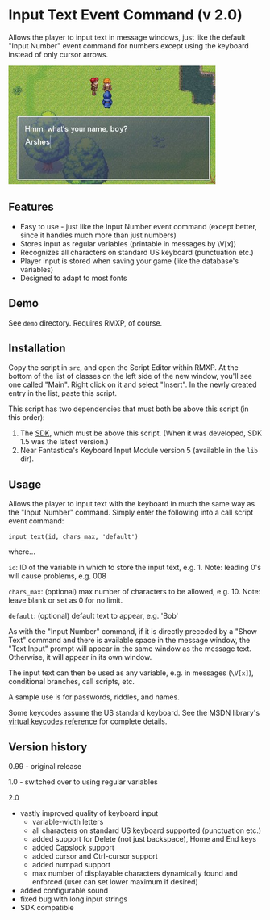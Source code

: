 Input Text Event Command (v 2.0)
===

Allows the player to input text in message windows, just like the default "Input Number" event command for numbers except using the keyboard instead of only cursor arrows.

![Demo screenshot](input_text.jpg)

Features
---
* Easy to use - just like the Input Number event command (except better, since it handles much more than just numbers)
* Stores input as regular variables (printable in messages by \V[x])
* Recognizes all characters on standard US keyboard (punctuation etc.)
* Player input is stored when saving your game (like the database's variables)
* Designed to adapt to most fonts

Demo
---
See `demo` directory. Requires RMXP, of course.

Installation
---
Copy the script in `src`, and open the Script Editor within RMXP. At the bottom of the list of classes on the left side of the new window, you'll see one called "Main". Right click on it and select "Insert". In the newly created entry in the list, paste this script.

This script has two dependencies that must both be above this script (in this order):

1. The [SDK](http://www.hbgames.org/forums/viewtopic.php?t=1802.0), which must be above this script. (When it was developed, SDK 1.5 was the latest version.)
1. Near Fantastica's Keyboard Input Module version 5 (available in the `lib` dir).


Usage
---
Allows the player to input text with the keyboard in much the same way as the "Input Number" command. Simply enter the following into a call script event command:

    input_text(id, chars_max, 'default')

where...

`id`: ID of the variable in which to store the input text, e.g. 1. Note: leading 0's will cause problems, e.g. 008

`chars_max`: (optional) max number of characters to be allowed, e.g. 10. Note: leave blank or set as 0 for no limit.

`default`: (optional) default text to appear, e.g. 'Bob'

As with the "Input Number" command, if it is directly preceded by a "Show Text" command and there is available space in the message window, the "Text Input" prompt will appear in the same window as the message text. Otherwise, it will appear in its own window.

The input text can then be used as any variable, e.g. in messages (`\V[x]`), conditional branches, call scripts, etc.

A sample use is for passwords, riddles, and names.

Some keycodes assume the US standard keyboard. See the MSDN library's [virtual keycodes reference](http://msdn.microsoft.com/library/default.asp?url=/library/en-us/winui/winui/WindowsUserInterface/UserInput/VirtualKeyCodes.asp) for complete details.


Version history
---
0.99 - original release

1.0 - switched over to using regular variables

2.0

* vastly improved quality of keyboard input
   * variable-width letters
   * all characters on standard US keyboard supported (punctuation etc.)
   * added support for Delete (not just backspace), Home and End keys
   * added Capslock support
   * added cursor and Ctrl-cursor support
   * added numpad support
   * max number of displayable characters dynamically found and enforced (user can set lower maximum if desired)
* added configurable sound
* fixed bug with long input strings
* SDK compatible



